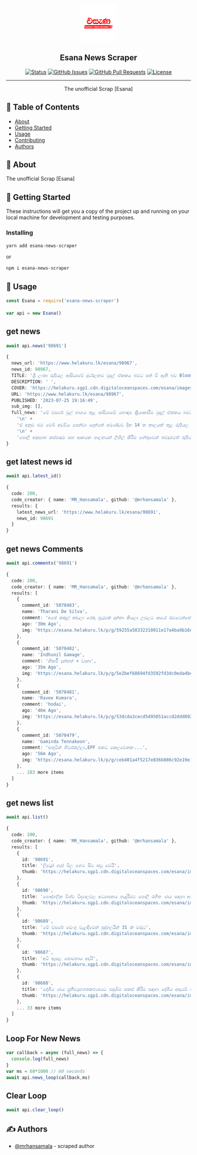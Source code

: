 <p align="center">
  <a href="" rel="noopener">
 <img width=100px height=100px src="Esana.png" alt="Esana"></a>
</p>

<h2 align="center">Esana News Scraper</h2>

<div align="center">

[![Status](https://img.shields.io/badge/status-active-success.svg)]()
[![GitHub Issues](https://img.shields.io/github/issues/mrhansamala/Esana-News.svg)](https://github.com/mrhansamala/Esana-News/issues)
[![GitHub Pull Requests](https://img.shields.io/github/issues-pr/mrhansamala/Esana-News.svg)](https://github.com/mrhansamala/Esana-News/pulls)
[![License](https://img.shields.io/badge/license-MIT-blue.svg)](/LICENSE)

</div>

---

<p align="center"> The unofficial Scrap [Esana]
    <br> 
</p>

## 📝 Table of Contents

- [About](#about)
- [Getting Started](#getting_started)
- [Usage](#usage)
- [Contributing](../CONTRIBUTING.md)
- [Authors](#authors)

## 🧐 About <a name = "about"></a>

The unofficial Scrap [Esana]

## 🏁 Getting Started <a name = "getting_started"></a>

These instructions will get you a copy of the project up and running on your local machine for development and testing purposes.

### Installing


```sh
yarn add esana-news-scraper
```

or

```sh
npm i esana-news-scraper
```

## 🎈 Usage <a name="usage"></a>

```ts
const Esana = require('esana-news-scraper')

var api = new Esana()
```
## get news 
```ts
await api.news('98691')
```


```ts
{
  news_url: 'https://www.helakuru.lk/esana/98967',
  news_id: 98967,
  TITLE: 'ශ්‍රී ලංකා රුපියල ආසියාවේ දුර්වලතම මුදල් ඒකකය බවට පත් වී ඇති බව Bloomberg වාර්තා කරයි',
  DESCRIPTION: ' ',
  COVER: 'https://helakuru.sgp1.cdn.digitaloceanspaces.com/esana/images/lib/dollar-rupee.jpg',
  URL: 'https://www.helakuru.lk/esana/98967',
  PUBLISHED: '2023-07-25 19:16:49',
  sub_img: [],
  full_news: 'මේ වසරේ මුල් භාගය තුළ ආසියාවේ හොඳම ක්‍රියාකාරීම මුදල් ඒකකය බවට පත්වූ ශ්‍රී ලංකා රුපියල, මේ වන විට ආසියාවේ දුර්වලතම මුදල් ඒකකය බවට පවත්ව ඇති බව Bloomberg වෙබ් අඩවිය වාර්තා කර තිබෙනවා.\n' +
    '\n' +
    'ඒ අනුව එම වෙබ් අඩවිය පෙන්වා දෙන්නේ අඛණ්ඩව දින 14 ක කාලයක් තුළ රුපියල 6% කින් අවප්‍රමාණයවී ඇති බවයි.\n' +
    '\n' +
    'පොලී අනුපාත කප්පාදුව සහ ආනයන පාලනයන් ලිහිල් කිරීම හේතුවෙන් තවදුරටත් රුපියල අවප්‍රමාණය විය හැකි බවත් වසර අවසානය වන විට ඩොලරය රුපියල් 355 ක් දක්වා ඉහළ යනු ඇති බවත් එම වෙබ් අඩවිය වැඩිදුරටත් සඳහන් කර තිබෙනවා.'
}
```
## get latest news id

```ts
await api.latest_id()
```
```ts
{
  code: 200,
  code_creator: { name: 'MR_Hansamala', github: '@mrhansamala' },
  results: {
    latest_news_url: 'https://www.helakuru.lk/esana/98691',
    news_id: 98691
  }
}
```
## get news Comments

```ts
await api.comments('98691')
```
```ts
{
  code: 200,
  code_creator: { name: 'MR_Hansamala', github: '@mrhansamala' },
  results: [
    {
      comment_id: '5070483',
      name: 'Tharani De Silva',
      comment: 'අපේ කකුල් කඩලා රෝද පුටුවක් දුන්නා කියලා උඹලට ආයේ රැවටෙන්නේ නෑ',
      ago: '30m Ago',
      img: 'https://esana.helakuru.lk/p/g/59255a58332310011e17a4ba9b16ec53.png'
    },
    {
      comment_id: '5070482',
      name: 'Indhunil Gamage',
      comment: 'නිකමිි දුන්නත් × වානා',
      ago: '35m Ago',
      img: 'https://esana.helakuru.lk/p/g/5e2bef68694fd3592fd3dc0eda4be484.png'
    },
    {
      comment_id: '5070481',
      name: 'Ravee Kumara',
      comment: 'hodai',
      ago: '46m Ago',
      img: 'https://esana.helakuru.lk/p/g/53dcda3cecd5495051accd2ddd89249c.png'
    },
    {
      comment_id: '5070479',
      name: 'Gaminda Tennakoon',
      comment: 'සතුටින් හිටප්ස්ල්ලා,EPF එකට කෙලවෙනකං...',
      ago: '56m Ago',
      img: 'https://esana.helakuru.lk/p/g/ceb401a4f5217e836b886c92e19e100b.png'
    },
    ... 283 more items
  ]
}
```
## get news list

```ts
await api.list()
```
```ts
{
  code: 200,
  code_creator: { name: 'MR_Hansamala', github: '@mrhansamala' },
  results: [
    {
      id: '98691',
      title: 'ලිට්‍රෝ ගෑස් මිල හෙට සිට අඩු වෙයි‍',
      thumb: 'https://helakuru.sgp1.cdn.digitaloceanspaces.com/esana/images/lib/litro-gas[1].jpg'
    },
    {
      id: '98690',
      title: 'පෞද්ගලික විශ්ව විද්‍යාලවල අධ්‍යාපනය හැදැරීමට පොලී රහිත ණය සඳහා අයදුම් කිරීම හෙට ආරම්භ වෙයි',
      thumb: 'https://helakuru.sgp1.cdn.digitaloceanspaces.com/esana/images/lib/exam-re.jpg'
    },
    {
      id: '98689',
      title: 'මේ වසරේ ඩෙංගු වැළඳීමෙන් පුද්ගලයින් 31 ක් මරුට',
      thumb: 'https://helakuru.sgp1.cdn.digitaloceanspaces.com/esana/images/lib/dengue[1].jpg'
    },
    {
      id: '98687',
      title: 'අධි ඇසළ පොහොය අදයි',
      thumb: 'https://helakuru.sgp1.cdn.digitaloceanspaces.com/esana/images/lib/poya[1].jpg'
    },
    {
      id: '98688',
      title: 'දේශීය ණය ප්‍රතිව්‍යුහගතකරණයට පසුබිම සකස් කිරීම සඳහා දේශීය ආදායම් බදු පනත සංශෝධනය කරන්න වෙනවා - මුදල් රාජ්‍ය අමාත්‍ය',
      thumb: 'https://helakuru.sgp1.cdn.digitaloceanspaces.com/esana/images/lib/ranjith-siyabalapitiya-new[1].jpg'
    },
    ... 33 more items
  ]
}
```

## Loop For New News

```ts
var callback = async (full_news) => {
  console.log(full_news)
}
var ms = 60*1000 // 60 seconds
await api.news_loop(callback,ms)
```
## Clear Loop

```ts
await api.clear_loop()
```
## ✍️ Authors <a name = "authors"></a>

- [@mrhansamala](https://github.com/mrhansamala) - scraped author
